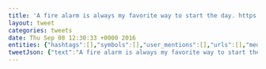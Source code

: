 ```yaml
---
title: 'A fire alarm is always my favorite way to start the day. https://t.co/eYvLT6IKmg'
layout: tweet
categories: tweets
date: Thu Sep 08 12:30:33 +0000 2016
entities: {"hashtags":[],"symbols":[],"user_mentions":[],"urls":[],"media":[{"id":773861070440202200,"id_str":"773861070440202240","indices":[57,80],"media_url":"http://pbs.twimg.com/media/Cr1OiyEXgAAwkcN.jpg","media_url_https":"https://pbs.twimg.com/media/Cr1OiyEXgAAwkcN.jpg","url":"https://t.co/eYvLT6IKmg","display_url":"pic.twitter.com/eYvLT6IKmg","expanded_url":"https://twitter.com/earobinson/status/773861078908428288/photo/1","type":"photo","sizes":{"thumb":{"w":150,"h":150,"resize":"crop"},"large":{"w":2048,"h":1536,"resize":"fit"},"small":{"w":680,"h":510,"resize":"fit"},"medium":{"w":1200,"h":900,"resize":"fit"}}}]}
tweetJson: {"text":"A fire alarm is always my favorite way to start the day. https://t.co/eYvLT6IKmg"}
---
```


